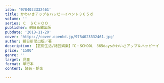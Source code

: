 ```yaml
---
isbn: '9784023332461'
title: かわいさアップ＆ハッピーイベント３６５ｄ
volume: ''
series: Ｃ　ＳＣＨＯＯ
publisher: 朝日新聞出版
pubdate: '2018-11-20'
cover: 'https://cover.openbd.jp/9784023332461.jpg'
author: 朝日新聞出版／著
description: 【芸術生活/諸芸娯楽】『C・SCHOOL　365daysかわいさアップ＆ハッピーイベントBOOK』図書館用上製本。
price: '1500'
genre: ''
target: 児童
format: 単行本
content: 諸芸・娯楽

---
```

